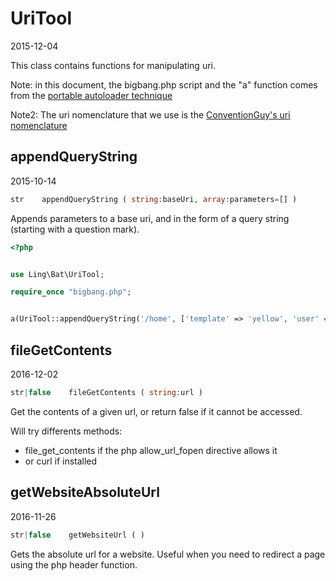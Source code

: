 UriTool
=====================
2015-12-04



This class contains functions for manipulating uri.


Note: 
in this document, the bigbang.php script and the "a" function comes from the 
[portable autoloader technique]( https://github.com/lingtalfi/TheScientist/blob/master/convention.portableAutoloader.eng.md )



Note2:
The uri nomenclature that we use is the [ConventionGuy's uri nomenclature](https://github.com/lingtalfi/ConventionGuy/blob/master/nomenclature/nomenclature.uri.eng.md)



appendQueryString
-----------
2015-10-14


```php
str    appendQueryString ( string:baseUri, array:parameters=[] )
```

Appends parameters to a base uri, and in the form of a query string (starting with a question mark).


```php
<?php


use Ling\Bat\UriTool;

require_once "bigbang.php";


a(UriTool::appendQueryString('/home', ['template' => 'yellow', 'user' => 'me'])); // /home?template=yellow&user=me
``` 





fileGetContents
-----------
2016-12-02


```php
str|false    fileGetContents ( string:url )
```

Get the contents of a given url, or return false if it cannot be accessed.

Will try differents methods:
 
- file_get_contents if the php allow_url_fopen directive allows it
- or curl if installed






getWebsiteAbsoluteUrl
-----------
2016-11-26


```php
str|false    getWebsiteUrl ( )
```

Gets the absolute url for a website. Useful when you need to redirect a page using the php header function.





